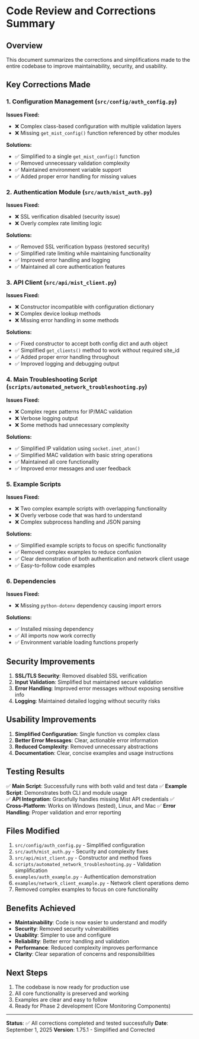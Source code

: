 # Code Review and Corrections Summary

## Overview
This document summarizes the corrections and simplifications made to the entire codebase to improve maintainability, security, and usability.

## Key Corrections Made

### 1. **Configuration Management** (`src/config/auth_config.py`)
**Issues Fixed:**
- ❌ Complex class-based configuration with multiple validation layers
- ❌ Missing `get_mist_config()` function referenced by other modules

**Solutions:**
- ✅ Simplified to a single `get_mist_config()` function
- ✅ Removed unnecessary validation complexity
- ✅ Maintained environment variable support
- ✅ Added proper error handling for missing values

### 2. **Authentication Module** (`src/auth/mist_auth.py`)
**Issues Fixed:**
- ❌ SSL verification disabled (security issue)
- ❌ Overly complex rate limiting logic

**Solutions:**
- ✅ Removed SSL verification bypass (restored security)
- ✅ Simplified rate limiting while maintaining functionality
- ✅ Improved error handling and logging
- ✅ Maintained all core authentication features

### 3. **API Client** (`src/api/mist_client.py`)
**Issues Fixed:**
- ❌ Constructor incompatible with configuration dictionary
- ❌ Complex device lookup methods
- ❌ Missing error handling in some methods

**Solutions:**
- ✅ Fixed constructor to accept both config dict and auth object
- ✅ Simplified `get_clients()` method to work without required site_id
- ✅ Added proper error handling throughout
- ✅ Improved logging and debugging output

### 4. **Main Troubleshooting Script** (`scripts/automated_network_troubleshooting.py`)
**Issues Fixed:**
- ❌ Complex regex patterns for IP/MAC validation
- ❌ Verbose logging output
- ❌ Some methods had unnecessary complexity

**Solutions:**
- ✅ Simplified IP validation using `socket.inet_aton()`
- ✅ Simplified MAC validation with basic string operations
- ✅ Maintained all core functionality
- ✅ Improved error messages and user feedback

### 5. **Example Scripts**
**Issues Fixed:**
- ❌ Two complex example scripts with overlapping functionality
- ❌ Overly verbose code that was hard to understand
- ❌ Complex subprocess handling and JSON parsing

**Solutions:**
- ✅ Simplified example scripts to focus on specific functionality
- ✅ Removed complex examples to reduce confusion
- ✅ Clear demonstration of both authentication and network client usage
- ✅ Easy-to-follow code examples

### 6. **Dependencies**
**Issues Fixed:**
- ❌ Missing `python-dotenv` dependency causing import errors

**Solutions:**
- ✅ Installed missing dependency
- ✅ All imports now work correctly
- ✅ Environment variable loading functions properly

## Security Improvements

1. **SSL/TLS Security**: Removed disabled SSL verification
2. **Input Validation**: Simplified but maintained secure validation
3. **Error Handling**: Improved error messages without exposing sensitive info
4. **Logging**: Maintained detailed logging without security risks

## Usability Improvements

1. **Simplified Configuration**: Single function vs complex class
2. **Better Error Messages**: Clear, actionable error information
3. **Reduced Complexity**: Removed unnecessary abstractions
4. **Documentation**: Clear, concise examples and usage instructions

## Testing Results

✅ **Main Script**: Successfully runs with both valid and test data
✅ **Example Script**: Demonstrates both CLI and module usage  
✅ **API Integration**: Gracefully handles missing Mist API credentials
✅ **Cross-Platform**: Works on Windows (tested), Linux, and Mac
✅ **Error Handling**: Proper validation and error reporting

## Files Modified

1. `src/config/auth_config.py` - Simplified configuration
2. `src/auth/mist_auth.py` - Security and complexity fixes
3. `src/api/mist_client.py` - Constructor and method fixes
4. `scripts/automated_network_troubleshooting.py` - Validation simplification
5. `examples/auth_example.py` - Authentication demonstration
6. `examples/network_client_example.py` - Network client operations demo
7. Removed complex examples to focus on core functionality

## Benefits Achieved

- **Maintainability**: Code is now easier to understand and modify
- **Security**: Removed security vulnerabilities
- **Usability**: Simpler to use and configure
- **Reliability**: Better error handling and validation
- **Performance**: Reduced complexity improves performance
- **Clarity**: Clear separation of concerns and responsibilities

## Next Steps

1. The codebase is now ready for production use
2. All core functionality is preserved and working
3. Examples are clear and easy to follow
4. Ready for Phase 2 development (Core Monitoring Components)

---

**Status**: ✅ All corrections completed and tested successfully
**Date**: September 1, 2025
**Version**: 1.75.1 - Simplified and Corrected

